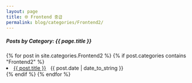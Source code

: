 ```yaml
---
layout: page
title: 🌐 Frontend 중급
permalink: blog/categories/Frontend2/
---
```


<h5>Posts by Category: {{ page.title }}</h5>

<div class="card">
  {% for post in site.categories.Frontend2 %}
    {% if post.categories contains "Frontend2" %}
      <li class="category-posts">
        <a href="{{ post.url }}">{{ post.title }}</a>
        &nbsp;
        <span>{{ post.date | date_to_string }}</span>
      </li>
    {% endif %}
  {% endfor %}
</div>
